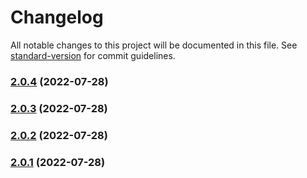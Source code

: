 # Changelog

All notable changes to this project will be documented in this file. See [standard-version](https://github.com/conventional-changelog/standard-version) for commit guidelines.

### [2.0.4](https://github.com/china-Zzzz/changelog/compare/v2.0.3...v2.0.4) (2022-07-28)

### [2.0.3](https://github.com/china-Zzzz/changelog/compare/v2.0.2...v2.0.3) (2022-07-28)

### [2.0.2](https://github.com/china-Zzzz/changelog/compare/v2.0.1...v2.0.2) (2022-07-28)

### [2.0.1](https://github.com/china-Zzzz/changelog/compare/v2.0.0...v2.0.1) (2022-07-28)
